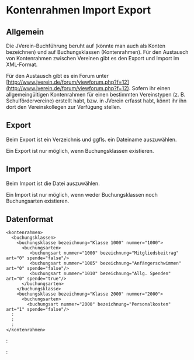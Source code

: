 # Kontenrahmen Import Export

## Allgemein

Die JVerein-Buchführung beruht auf  \(könnte man auch als Konten bezeichnen\) und auf Buchungsklassen \(Kontenrahmen\). Für den Austausch von Kontenrahmen zwischen Vereinen gibt es den Export und Import im XML-Format.

Für den Austausch gibt es ein Forum unter [http://www.jverein.de/forum/viewforum.php?f=12](http://www.jverein.de/forum/viewforum.php?f=12). Sofern ihr einen allgemeingültigen Kontenrahmen für einen bestimmten Vereinstypen \(z. B. Schulfördervereine\) erstellt habt, bzw. in JVerein erfasst habt, könnt ihr ihn dort den Vereinskollegen zur Verfügung stellen.

## Export

Beim Export ist ein Verzeichnis und ggfls. ein Dateiname auszuwählen.

Ein Export ist nur möglich, wenn Buchungsklassen existieren.

## Import

Beim Import ist die Datei auszuwählen.

Ein Import ist nur möglich, wenn weder Buchungsklassen noch Buchungsarten existieren.

## Datenformat

```
<kontenrahmen>
  <buchungsklassen>
    <buchungsklasse bezeichnung="Klasse 1000" nummer="1000">
      <buchungsarten>
         <buchungsart nummer="1000" bezeichnung="Mitgliedsbeitrag" art="0" spende="false"/>
         <buchungsart nummer="1005" bezeichnung="Anfängerschwimmen" art="0" spende="false"/>
         <buchungsart nummer="1010" bezeichnung="Allg. Spenden" art="0" spende="true"/>
      </buchungsarten>
    </buchungsklasse> 
    <buchungsklasse bezeichnung="Klasse 2000" nummer="2000"> 
      <buchungsarten> 
        <buchungsart nummer="2000" bezeichnung="Personalkosten" art="1" spende="false"/> 
  :
  :
  :
</kontenrahmen>       
```

      



 :

 :





